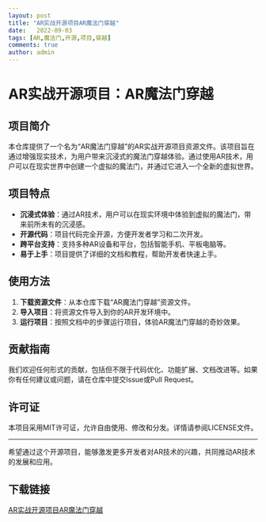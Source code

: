 ```yaml
---
layout: post
title: "AR实战开源项目AR魔法门穿越"
date:   2022-09-03
tags: [AR,魔法门,开源,项目,穿越]
comments: true
author: admin
---
```

# AR实战开源项目：AR魔法门穿越

## 项目简介

本仓库提供了一个名为“AR魔法门穿越”的AR实战开源项目资源文件。该项目旨在通过增强现实技术，为用户带来沉浸式的魔法门穿越体验。通过使用AR技术，用户可以在现实世界中创建一个虚拟的魔法门，并通过它进入一个全新的虚拟世界。

## 项目特点

- **沉浸式体验**：通过AR技术，用户可以在现实环境中体验到虚拟的魔法门，带来前所未有的沉浸感。
- **开源代码**：项目代码完全开源，方便开发者学习和二次开发。
- **跨平台支持**：支持多种AR设备和平台，包括智能手机、平板电脑等。
- **易于上手**：项目提供了详细的文档和教程，帮助开发者快速上手。

## 使用方法

1. **下载资源文件**：从本仓库下载“AR魔法门穿越”资源文件。
2. **导入项目**：将资源文件导入到你的AR开发环境中。
3. **运行项目**：按照文档中的步骤运行项目，体验AR魔法门穿越的奇妙效果。

## 贡献指南

我们欢迎任何形式的贡献，包括但不限于代码优化、功能扩展、文档改进等。如果你有任何建议或问题，请在仓库中提交Issue或Pull Request。

## 许可证

本项目采用MIT许可证，允许自由使用、修改和分发。详情请参阅LICENSE文件。

---

希望通过这个开源项目，能够激发更多开发者对AR技术的兴趣，共同推动AR技术的发展和应用。

## 下载链接

[AR实战开源项目AR魔法门穿越](https://pan.quark.cn/s/ac0847412b73)